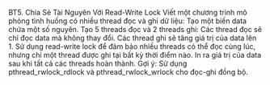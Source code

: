 BT5. Chia Sẻ Tài Nguyên Với Read-Write Lock
Viết một chương trình mô phỏng tình huống có nhiều thread đọc và ghi dữ liệu:
Tạo một biến data chứa một số nguyên.
Tạo 5 threads đọc và 2 threads ghi:
Các thread đọc sẽ chỉ đọc data mà không thay đổi.
Các thread ghi sẽ tăng giá trị của data lên 1.
Sử dụng read-write lock để đảm bảo nhiều threads có thể đọc cùng lúc, nhưng chỉ một thread được ghi tại bất kỳ thời điểm nào.
In ra giá trị của data sau khi tất cả các threads hoàn thành.
Gợi ý: Sử dụng pthread_rwlock_rdlock và pthread_rwlock_wrlock cho đọc-ghi đồng bộ.

